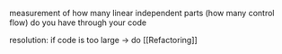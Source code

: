 measurement of how many linear independent parts (how many control flow) do you have through your code

resolution: if code is too large $\rightarrow$ do [[Refactoring]]